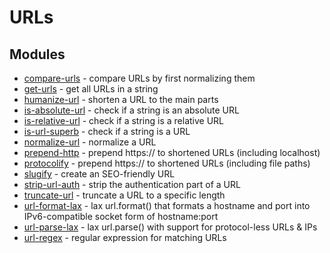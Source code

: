 # URLs

## Modules

* [compare-urls](https://github.com/sindresorhus/compare-urls) - compare URLs by first normalizing them
* [get-urls](https://github.com/sindresorhus/get-urls) - get all URLs in a string
* [humanize-url](https://github.com/sindresorhus/humanize-url) - shorten a URL to the main parts
* [is-absolute-url](https://github.com/sindresorhus/is-absolute-url) - check if a string is an absolute URL
* [is-relative-url](https://github.com/sindresorhus/is-relative-url) - check if a string is a relative URL
* [is-url-superb](https://github.com/sindresorhus/is-url-superb) - check if a string is a URL
* [normalize-url](https://github.com/sindresorhus/normalize-url) - normalize a URL
* [prepend-http](https://github.com/sindresorhus/prepend-http) - prepend https:// to shortened URLs (including localhost)
* [protocolify](https://github.com/sindresorhus/protocolify) - prepend https:// to shortened URLs (including file paths)
* [slugify](https://github.com/pid/speakingurl) - create an SEO-friendly URL
* [strip-url-auth](https://github.com/sindresorhus/strip-url-auth) - strip the authentication part of a URL
* [truncate-url](https://github.com/sindresorhus/truncate-url) - truncate a URL to a specific length
* [url-format-lax](https://github.com/sindresorhus/url-format-lax) - lax url.format() that formats a hostname and port into IPv6-compatible socket form of hostname:port
* [url-parse-lax](https://github.com/sindresorhus/url-parse-lax) - lax url.parse() with support for protocol-less URLs & IPs
* [url-regex](https://github.com/sindresorhus/url-regex) - regular expression for matching URLs
